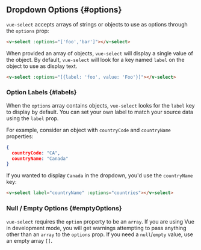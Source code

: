 ## Dropdown Options {#options}

`vue-select` accepts arrays of strings or objects to use as options through the `options` prop:

```html
<v-select :options="['foo','bar']"></v-select>
```

When provided an array of objects, `vue-select` will display a single value of the object. By default, `vue-select` will look for a key named `label` on the object to use as display text.

```html
<v-select :options="[{label: 'foo', value: 'Foo'}]"></v-select>
```

### Option Labels {#labels}

When the `options` array contains objects, `vue-select` looks for the `label` key to display by default. You can set your own label to match your source data using the `label` prop.

For example, consider an object with `countryCode` and `countryName` properties:

```json
{
  countryCode: "CA",
  countryName: "Canada"
}
```

If you wanted to display `Canada` in the dropdown, you'd use the `countryName` key:

```html
<v-select label="countryName" :options="countries"></v-select>
```

### Null / Empty Options {#emptyOptions}

`vue-select` requires the `option` property to be an `array`. If you are using Vue in development mode, you will get warnings attempting to pass anything other than an `array` to the `options` prop. If you need a `null`/`empty` value, use an empty array `[]`.
